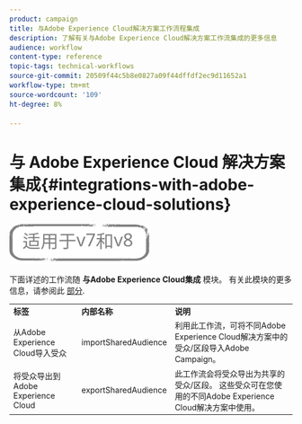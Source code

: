 ```yaml
---
product: campaign
title: 与Adobe Experience Cloud解决方案工作流程集成
description: 了解有关与Adobe Experience Cloud解决方案工作流集成的更多信息
audience: workflow
content-type: reference
topic-tags: technical-workflows
source-git-commit: 20509f44c5b8e0827a09f44dffdf2ec9d11652a1
workflow-type: tm+mt
source-wordcount: '109'
ht-degree: 8%

---
```



# 与 Adobe Experience Cloud 解决方案集成{#integrations-with-adobe-experience-cloud-solutions}

![](../../assets/common.svg)

下面详述的工作流随 **与Adobe Experience Cloud集成** 模块。 有关此模块的更多信息，请参阅此 [部分](../../integrations/using/configuring-ims.md#installing-the-package).

<table> 
 <tbody> 
  <tr> 
   <td> <strong>标签</strong><br /> </td> 
   <td> <strong>内部名称</strong><br /> </td> 
   <td> <strong>说明</strong><br /> </td> 
  </tr> 
  <tr> 
   <td> <span class="uicontrol">从Adobe Experience Cloud导入受众</span> <br /> </td> 
   <td> <span class="uicontrol">importSharedAudience</span> <br /> </td> 
   <td> 利用此工作流，可将不同Adobe Experience Cloud解决方案中的受众/区段导入Adobe Campaign。<br /> </td> 
  </tr> 
  <tr> 
   <td> <span class="uicontrol">将受众导出到Adobe Experience Cloud</span> <br /> </td> 
   <td> <span class="uicontrol">exportSharedAudience</span> <br /> </td> 
   <td> 此工作流会将受众导出为共享的受众/区段。 这些受众可在您使用的不同Adobe Experience Cloud解决方案中使用。<br /> </td> 
  </tr> 
 </tbody> 
</table>

